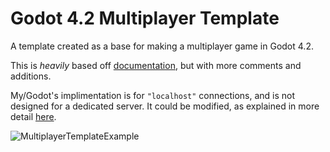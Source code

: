 # Godot 4.2 Multiplayer Template
A template created as a base for making a multiplayer game in Godot 4.2.

This is _heavily_ based off [documentation](https://docs.godotengine.org/en/stable/tutorials/networking/high_level_multiplayer.html), but with more comments and additions.

My/Godot's implimentation is for `"localhost"` connections, and is not designed for a dedicated server. It could be modified, as explained in more detail [here](https://docs.godotengine.org/en/stable/tutorials/export/exporting_for_dedicated_servers.html#doc-exporting-for-dedicated-servers).

![MultiplayerTemplateExample](https://github.com/BonIsDead/MultiplayerTemplate/assets/76749496/a1f52a7d-364a-4596-a9c3-68d9599eaf0f)
